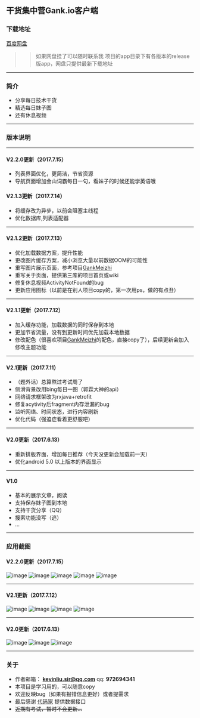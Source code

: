 ## 干货集中营Gank.io客户端
### 下载地址
[百度网盘](http://pan.baidu.com/s/1mioPfcs)
>> 如果网盘挂了可以随时联系我
>> 项目的app目录下有各版本的release版app，网盘只提供最新下载地址
---
### 简介
- 分享每日技术干货
- 精选每日妹子图
- 还有休息视频
---
### 版本说明
---
#### V2.2.0更新（2017.7.15）
- 列表界面优化，更简洁，节省资源
- 导航页面增加金山词霸每日一句，看妹子的时候还能学英语哦
#### V2.1.3更新（2017.7.14）
- 将缓存改为异步，以前会阻塞主线程
- 优化数据库,列表适配器
---
#### V2.1.2更新（2017.7.13）
- 优化加载数据方案，提升性能
- 更改图片缓存方案，减小浏览大量以前数据OOM的可能性
- 重写图片展示页面，参考项目[GankMeizhi](https://github.com/drakeet/Meizhi)
- 重写关于页面，提供第三库的项目首页或wiki
- 修复休息视频ActivityNotFound的bug
- 更新应用图标（以前是在别人项目copy的，第一次用ps，做的有点丑）
---
#### V2.1.1更新（2017.7.12）
- 加入缓存功能，加载数据的同时保存到本地
- 更加节省流量，没有到更新时间优先加载本地数据
- 修改配色（很喜欢项目[GankMeizhi](https://github.com/drakeet/Meizhi)的配色，直接copy了），后续更新会加入修改主题功能
---
#### V2.1更新（2017.7.11）
- （题外话）总算熬过考试周了
- 侧滑背景改用bing每日一图（郭霖大神的api）
- 网络请求框架改为rxjava+retrofit
- 修复acytivity后fragment内存泄漏的bug
- 监听网络、时间状态，进行内容刷新
- 优化代码（强迫症看着更舒服吧）
---
#### V2.0更新（2017.6.13）
- 重新排版界面，增加每日推荐（今天没更新会加载前一天）
- 优化android 5.0 以上版本的界面显示
---
#### V1.0
- 基本的展示文章，阅读
- 支持保存妹子图到本地
- 支持干货分享（QQ）
- 搜索功能没写（逃）
- ...
---
### 应用截图
#### V2.2.0更新（2017.7.15）
![image](https://github.com/SirLYC/Android-Gank-Share/blob/master/pic2.2.0/pic%20(1).jpg) 
![image](https://github.com/SirLYC/Android-Gank-Share/blob/master/pic2.2.0/pic%20(2).jpg)
![image](https://github.com/SirLYC/Android-Gank-Share/blob/master/pic2.2.0/pic%20(3).jpg) 
![image](https://github.com/SirLYC/Android-Gank-Share/blob/master/pic2.2.0/pic%20(4).jpg) 
![image](https://github.com/SirLYC/Android-Gank-Share/blob/master/pic2.2.0/pic%20(5).jpg) 

---

#### V2.1更新（2017.7.12）
![image](https://github.com/SirLYC/Android-Gank-Share/blob/master/pic2.1.1/pic%20(1).jpg) 
![image](https://github.com/SirLYC/Android-Gank-Share/blob/master/pic2.1.1/pic%20(2).jpg)
![image](https://github.com/SirLYC/Android-Gank-Share/blob/master/pic2.1.1/pic%20(3).jpg) 
![image](https://github.com/SirLYC/Android-Gank-Share/blob/master/pic2.1.1/pic%20(4).jpg) 

---

#### V2.0更新（2017.6.13）

![image](https://github.com/SirLYC/Android-Gank-Share/blob/master/pic2.0/pic%20(1).png) 
![image](https://github.com/SirLYC/Android-Gank-Share/blob/master/pic2.0/pic%20(2).png)
![image](https://github.com/SirLYC/Android-Gank-Share/blob/master/pic2.0/pic%20(3).png) 

---

### 关于
- 作者邮箱： **kevinliu.sir@qq.com**   qq: **972694341**
- 本项目是学习用的，可以随意copy
- 欢迎反映bug（如果有报错信息更好）或者提需求
- 最后感谢 [代码家](http://gank.io) 提供数据接口
- ~~近期有考试，暂时不会更新...~~
